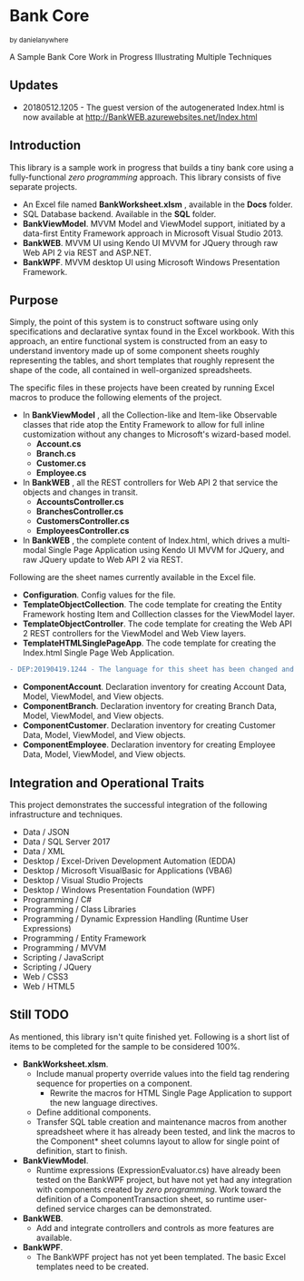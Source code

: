 # Bank Core
<sup>by danielanywhere</sup>

A Sample Bank Core Work in Progress Illustrating Multiple Techniques

## Updates
* 20180512.1205 - The guest version of the autogenerated Index.html is now available at <http://BankWEB.azurewebsites.net/Index.html>


## Introduction

This library is a sample work in progress that builds a tiny bank core using a fully-functional _zero programming_ approach. This library consists of five separate projects.

- An Excel file named **BankWorksheet.xlsm** , available in the **Docs** folder.
- SQL Database backend. Available in the **SQL** folder.
- **BankViewModel**. MVVM Model and ViewModel support, initiated by a data-first Entity Framework approach in Microsoft Visual Studio 2013.
- **BankWEB**. MVVM UI using Kendo UI MVVM for JQuery through raw Web API 2 via REST and ASP.NET.
- **BankWPF**. MVVM desktop UI using Microsoft Windows Presentation Framework.

## Purpose

Simply, the point of this system is to construct software using only specifications and declarative syntax found in the Excel workbook. With this approach, an entire functional system is constructed from an easy to understand inventory made up of some component sheets roughly representing the tables, and short templates that roughly represent the shape of the code, all contained in well-organized spreadsheets.

The specific files in these projects have been created by running Excel macros to produce the following elements of the project.

- In **BankViewModel** , all the Collection-like and Item-like Observable classes that ride atop the Entity Framework to allow for full inline customization without any changes to Microsoft&#39;s wizard-based model.
  - **Account.cs**
  - **Branch.cs**
  - **Customer.cs**
  - **Employee.cs**
- In **BankWEB** , all the REST controllers for Web API 2 that service the objects and changes in transit.
  - **AccountsController.cs**
  - **BranchesController.cs**
  - **CustomersController.cs**
  - **EmployeesController.cs**
- In **BankWEB** , the complete content of Index.html, which drives a multi-modal Single Page Application using Kendo UI MVVM for JQuery, and raw JQuery update to Web API 2 via REST.

Following are the sheet names currently available in the Excel file.

- **Configuration**. Config values for the file.
- **TemplateObjectCollection**. The code template for creating the Entity Framework hosting Item and Colllection classes for the ViewModel layer.
- **TemplateObjectController**. The code template for creating the Web API 2 REST controllers for the ViewModel and Web View layers.
- **TemplateHTMLSinglePageApp**. The code template for creating the Index.html Single Page Web Application.
```diff
- DEP:20190419.1244 - The language for this sheet has been changed and work is currently underway to update the related macros.
```
- **ComponentAccount**. Declaration inventory for creating Account Data, Model, ViewModel, and View objects.
- **ComponentBranch**. Declaration inventory for creating Branch Data, Model, ViewModel, and View objects.
- **ComponentCustomer**. Declaration inventory for creating Customer Data, Model, ViewModel, and View objects.
- **ComponentEmployee**. Declaration inventory for creating Employee Data, Model, ViewModel, and View objects.

## Integration and Operational Traits

This project demonstrates the successful integration of the following infrastructure and techniques.

- Data / JSON
- Data / SQL Server 2017
- Data / XML
- Desktop / Excel-Driven Development Automation (EDDA)
- Desktop / Microsoft VisualBasic for Applications (VBA6)
- Desktop / Visual Studio Projects
- Desktop / Windows Presentation Foundation (WPF)
- Programming / C#
- Programming / Class Libraries
- Programming / Dynamic Expression Handling (Runtime User Expressions)
- Programming / Entity Framework
- Programming / MVVM
- Scripting / JavaScript
- Scripting / JQuery
- Web / CSS3
- Web / HTML5



## Still TODO

As mentioned, this library isn&#39;t quite finished yet. Following is a short list of items to be completed for the sample to be considered 100%.

- **BankWorksheet.xlsm**.
  - Include manual property override values into the field tag rendering sequence for properties on a component.
	- Rewrite the macros for HTML Single Page Application to support the new language directives.
  - Define additional components.
  - Transfer SQL table creation and maintenance macros from another spreadsheet where it has already been tested, and link the macros to the Component\* sheet columns layout to allow for single point of definition, start to finish.
- **BankViewModel**.
  - Runtime expressions (ExpressionEvaluator.cs) have already been tested on the BankWPF project, but have not yet had any integration with components created by _zero programming_. Work toward the definition of a ComponentTransaction sheet, so runtime user-defined service charges can be demonstrated.
- **BankWEB**.
  - Add and integrate controllers and controls as more features are available.
- **BankWPF**.
  - The BankWPF project has not yet been templated. The basic Excel templates need to be created.

